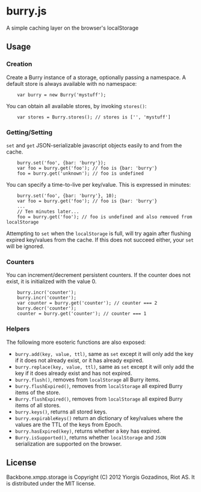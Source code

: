 # burry.js

A simple caching layer on the browser's localStorage

## Usage

### Creation

Create a Burry instance of a storage, optionally passing a namespace. A default store is always available with no namespace:

        var burry = new Burry('mystuff');

You can obtain all available stores, by invoking `stores()`:

        var stores = Burry.stores(); // stores is ['', 'mystuff']

### Getting/Setting

`set` and `get` JSON-serializable javascript objects easily to and from the cache.

        burry.set('foo', {bar: 'burry'});
        var foo = burry.get('foo'); // foo is {bar: 'burry'}
        foo = burry.get('unknown'); // foo is undefined

You can specify a time-to-live per key/value. This is expressed in minutes:

        burry.set('foo', {bar: 'burry'}, 10);
        var foo = burry.get('foo'); // foo is {bar: 'burry'}
        ...
        // Ten minutes later...
        foo = burry.get('foo'); // foo is undefined and also removed from localStorage

Attempting to `set` when the `localStorage` is full, will try again after flushing expired key/values from the cache. If this does not succeed either, your `set` will be ignored.

### Counters

You can increment/decrement persistent counters. If the counter does not exist, it is initialized with the value 0.

        burry.incr('counter');
        burry.incr('counter');
        var counter = burry.get('counter'); // counter === 2
        burry.decr('counter');
        counter = burry.get('counter'); // counter === 1

### Helpers

The following more esoteric functions are also exposed:

 * `burry.add(key, value, ttl)`, same as `set` except it will only add the key if it does not already exist, or it has already expired.
 * `burry.replace(key, value, ttl)`, same as `set` except it will only add the key if it does already exist and has not expired.
 * `burry.flush()`, removes from `localStorage` all Burry items.
 * `burry.flushExpired()`, removes from `localStorage` all expired Burry items of the store.
 * `Burry.flushExpired()`, removes from `localStorage` all expired Burry items of all stores.
 * `burry.keys()`, returns all stored keys.
 * `burry.expirableKeys()` return an dictionary of key/values where the values are the TTL of the keys from Epoch.
 * `burry.hasExpired(key)`, returns whether a key has expired.
 * `Burry.isSupported()`, returns whether `localStorage` and `JSON` serialization are supported on the browser.

## License

Backbone.xmpp.storage is Copyright (C) 2012 Yiorgis Gozadinos, Riot AS.
It is distributed under the MIT license.